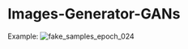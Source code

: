 # Images-Generator-GANs
Example:
![fake_samples_epoch_024](https://user-images.githubusercontent.com/24372920/35007202-dd721392-fac6-11e7-96ee-cb6109655aee.png)

